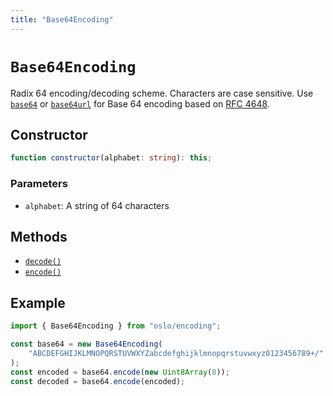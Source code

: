 ```yaml
---
title: "Base64Encoding"
---
```


# `Base64Encoding`

Radix 64 encoding/decoding scheme. Characters are case sensitive. Use [`base64`](/encoding/base64) or [`base64url`](/encoding/base64url) for Base 64 encoding based on [RFC 4648](https://rfc-editor.org/rfc/rfc4648.html).

## Constructor

```ts
function constructor(alphabet: string): this;
```

### Parameters

- `alphabet`: A string of 64 characters

## Methods

- [`decode()`](/reference/encoding/Base64Encoding/decode)
- [`encode()`](/reference/encoding/Base64Encoding/encode)

## Example

```ts
import { Base64Encoding } from "oslo/encoding";

const base64 = new Base64Encoding(
	"ABCDEFGHIJKLMNOPQRSTUVWXYZabcdefghijklmnopqrstuvwxyz0123456789+/"
);
const encoded = base64.encode(new Uint8Array(8));
const decoded = base64.encode(encoded);
```
